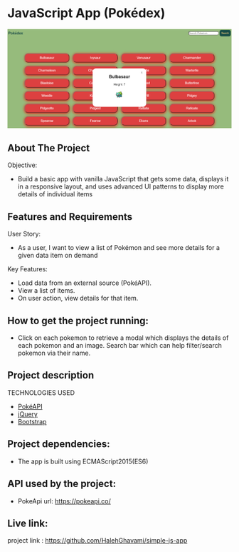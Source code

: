# JavaScript App (Pokédex)

<p align="center">
  <img src="img/app.png" width="520">
  </p>

## About The Project

Objective:
- Build a basic app with vanilla JavaScript that gets some data, displays it in a responsive layout, and uses advanced UI patterns to display more details of individual items

## Features and Requirements

User Story:
- As a user, I want to view a list of Pokémon and see more details for a given data item on demand

Key Features:
- Load data from an external source (PokéAPI).
- View a list of items.
- On user action, view details for that item.

## How to get the project running:
- Click on each pokemon to retrieve a modal which displays the details of each pokemon and an image.
Search bar which can help filter/search pokemon via their name.

## Project description

TECHNOLOGIES USED

- [PokéAPI](https://github.com/PokeAPI/pokeapi)
- [jQuery](https://jquery.com/)
- [Bootstrap](https://getbootstrap.com/)

## Project dependencies:

- The app is built using ECMAScript2015(ES6)

## API used by the project:

- PokeApi url: https://pokeapi.co/


## Live link:

project link : https://github.com/HalehGhavami/simple-js-app
